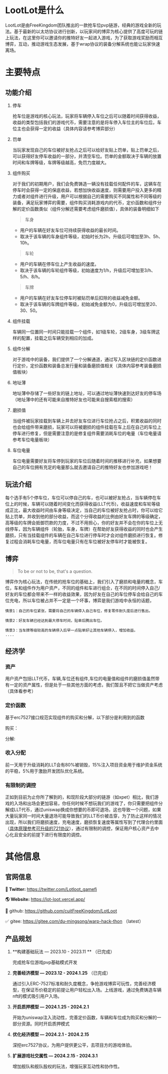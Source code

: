 # LootLot是什么

LootLot是由FreeKingdom团队推出的一款抢车位pvp链游，经典的游戏全新的玩法。基于最新的以太坊协议进行创新，以玩家间的博弈为核心提供了高度可玩的链上玩法，在这里你可以邀请你的推特好友一起进入游戏，为了获取游戏奖励而相互博弈，互动，推动游戏生态发展，基于wrap协议的装备分解系统也能让玩家快速离场。

# 主要特点

## 功能介绍

1. 停车

   抢车位是游戏的核心玩法，玩家将车辆停入车位之后可以随着时间获得收益，收益的类型包括我们的游戏代币，需要注意的是将车停入车位主的车位后，车位主也会获得一定的收益（具体内容请参考博弈部分）

2. 罚单

   当玩家发现自己的车位被好友抢占之后可以给好友贴上罚单，贴上罚单之后，可以获得好友停车收益的一部分，并清空车位。罚单的金额取决于车辆的放置时间和车牌等级，车牌等级越高，免罚力度越大。

3. 组件购买

   对于我们的初期用户，我们会免费铸造一辆没有挂载任何配件的车，这辆车在停车时会获得一定的保底收益，若想加快收益速度，则需要用户投入更多的精力或者对组件进行升级，用户可以根据自己的需要购买不同属性和不同等级的装备，满足玩家博弈的需要，组件购买消耗游戏内的代币，定价函数和组件分解的定价函数类似（组件分解还需要考虑组件磨损值），具体的装备明细如下

   > 车身

   - 用户的车辆在好友车位可持续获得收益的最长时间。
   - 取决于该车辆的车身组件等级，初始时长为2h，升级后可增加至3h、5h、10h。

   > 车轮

   - 用户的车辆在停车位上产生收益的速度。
   - 取决于该车辆的车轮组件等级，初始速度为1/h，升级后可增加至3/h、5/h、8/h。

   > 车牌

   - 用户的车辆在好友车位停车时被贴罚单后扣除的收益减免金额。
   - 取决于该车辆的车牌组件等级，初始减免金额为0，升级后可增加至20、30、50。

4. 组件挂载

   车辆同一位置同一时间只能挂载一个组件，如1级车轮，2级车身，3级车牌这样的配置，挂载之后车辆受到相应的加成。

5. 组件分解

   对于游戏中的装备，我们提供了一个分解通道，通过写入区块链的定价函数进行定价，定价函数和装备总发行量和装备磨损值相关（具体内容参考装备磨损值板块）

6. 地址薄

   地址薄中存储了一些好友的链上地址，可以通过地址薄快速到达好友的停车场（地址薄中的还有可能来自推特好友也可能来自搜索框的搜索）

7. 磨损值

   当组件被玩家挂载到车辆上并去好友车位进行车位抢占之后，积累收益的同时也会给组件带来磨损，玩家可以将被磨损的组件挂载在车上后在自己的车位上停车进行修复，但是需要注意的是修复组件需要消耗车位的电量（车位电量请参考车位电量板块）

8. 车位电量

   车位电量需要好友将车停到玩家的车位后随着时间的推移进行补充，如果想要自己的车位拥有充足的电量那么就去邀请自己的推特好友也参加游戏吧！

## 玩法介绍

每个选手有5个停车位，车位可以停自己的车，也可以被好友抢占，当车辆停在车位上的时候，车辆可以随着时间变化而获得收益(LLT代币)，收益速度和车轮等级成正比，最大收益时间由车身等级决定，当自己的车位被好友抢占时，你可以给它贴上罚单，并收到他的部分收益，而这个分得收益的比例由好友车牌的等级确定，高等级的车牌会抵御罚款的力度，不过不用担心，你的好友并不会在你的车位上无线停车，因为车辆组件（轮胎，车身，车牌）在帮助好友获得收益的同时也会产生磨损，只有当挂载组件的车辆在自己车位进行停车时才会对组件磨损进行恢复。修复过程会消耗车位电量，而车位电量只有在车位被好友停车时才能被恢复。

## 博弈

> To be or not to be, that's a question.

博弈作为核心玩法，在传统的抢车位的基础上，我们引入了磨损和电量的概念，车位，车和组件作为用户资产，不同的组件和车进行组合，在不同的时间停入自己/好友的车位都会带来不一样的收益效果，因为好友在自己的车位停车会给自己的车位充电，所以车位被占并不一定是一个坏事，博弈是我们游戏中永恒的话题，

```
情景1：自己的车位紧张，需要将自己的车辆停入自己车位，修复零件耐久度后进行售出。

情景2：好友车辆已经达到最大停车时间，贴单后腾出车位。

情景3：当车牌等级较高的车辆停入后早一点贴单好让其他车辆停入，增加收益。
....
```

## 经济学

### 资产

用户资产包括LLT代币，车辆,车位还有组件,车位的电量值和组件的磨损值虽然带有一定的资产属性，但是处于一些其他方面的考虑，我们暂且不把它当做资产考虑（具体看参考）

### 定价函数

基于erc7527接口规范实现组件的购买和分解，以下部分是利用到的函数

购买：

分解:

### 收入分配

前一天用于升级消耗的LLT会有80%被销毁，15%注入项目资金用于维护资金系统的平稳，5%用于激励开发团队优化系统。

### 有限制的调控

正如到目前为止你所了解到的，和现阶段大部分的链游（如xpet）相比，我们游戏的入场和出场会更加容易，你任何时候不想玩我们的游戏了，你只需要把组件分解成LLT代币，通过uniswap换成你想要的币即可退场，这也导致一个问题，如果大量玩家同一时间大量退场可能导致我们的LLT币价被击穿，为了防止这样的情况出现，所以我们将磨损速度，充电速度，磨损恢复速度等属性写到了代理合约里面（<u>具体原理参考可升级的721协议</u>），通过有限制的调控，保证用户核心资产去中心化且安全的前提下进行有限度的调控。

# 其他信息

## 官网信息

**🦅 Twitter:**  https://twitter.com/Lotloot_gamefi

**🌎 Website:**  https://lot-loot.vercel.app/

💬 github: https://github.com/cuitFreeKingdom/LotLoot

✅ gitee: https://gitee.com/du-mingsong/warp-hack-thon （latest）

## 产品规划

1. **构建基础玩法 — 2023.10 - 2023.11 ** （已完成）

   完成抢车位游戏pvp基础模式开发

2. **完善经济模型 — 2023.12 - 2024.1.25** （已完成）

   通过引入ERC-7527标准和耐久度概念，争抢游戏博弈可玩性，完善经济模型，在保证币价稳定的前提让用户轻松出入场。上线游戏，通过免费铸造车辆nft的模式吸引用户入场。

3. **开启质押模型 — 2024.1.25 - 2024.2.1**

   开始为uniswap注入流动性，完善定价函数，车辆和车位成为购买和分解的一部分资源。同时开启质押模式

4. **优化经济模型 — 2024.2.1 - 2024.2.15**

   深挖erc7527协议，为用户提供更公平，去项目方的游戏体验。

5. **扩展游戏社交属性 — 2024.2.15 - 2024.3.1**

   增加舰队和舰队股权的玩法，增强玩家互动性和协作性。

